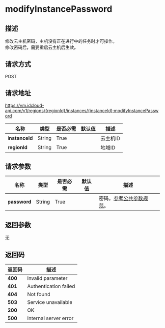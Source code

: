 # modifyInstancePassword


## 描述
修改云主机密码，主机没有正在进行中的任务时才可操作。<br>
修改密码后，需要重启云主机后生效。


## 请求方式
POST

## 请求地址
https://vm.jdcloud-api.com/v1/regions/{regionId}/instances/{instanceId}:modifyInstancePassword

|名称|类型|是否必需|默认值|描述|
|---|---|---|---|---|
|**instanceId**|String|True| |云主机ID|
|**regionId**|String|True| |地域ID|

## 请求参数
|名称|类型|是否必需|默认值|描述|
|---|---|---|---|---|
|**password**|String|True| |密码，<a href="http://docs.jdcloud.com/virtual-machines/api/general_parameters">参考公共参数规范</a>。|


## 返回参数
无


## 返回码
|返回码|描述|
|---|---|
|**400**|Invalid parameter|
|**401**|Authentication failed|
|**404**|Not found|
|**503**|Service unavailable|
|**200**|OK|
|**500**|Internal server error|
